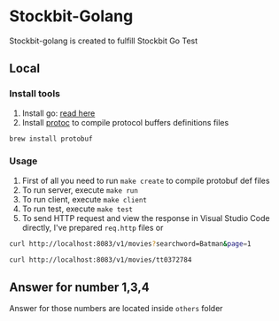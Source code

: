 # Stockbit-Golang

Stockbit-golang is created to fulfill Stockbit Go Test

## Local

### Install tools

1. Install go: [read here](https://golang.org/dl/)
2. Install [protoc](http://google.github.io/proto-lens/installing-protoc.html) to compile protocol buffers definitions files

```bash
brew install protobuf
```

### Usage

1. First of all you need to run `make create` to compile protobuf def files
2. To run server, execute `make run`
3. To run client, execute `make client`
4. To run test, execute `make test`
5. To send HTTP request and view the response in Visual Studio Code directly, I've prepared `req.http` files or

```bash
curl http://localhost:8083/v1/movies?searchword=Batman&page=1

curl http://localhost:8083/v1/movies/tt0372784
```

## Answer for number 1,3,4

Answer for those numbers are located inside `others` folder
